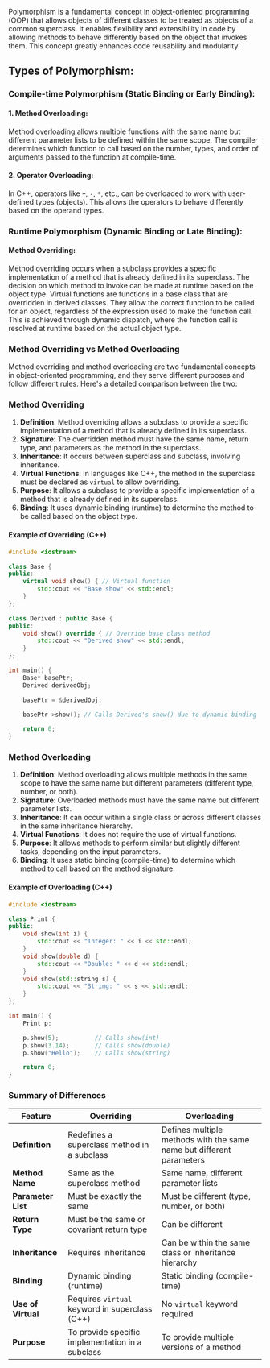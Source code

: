 Polymorphism is a fundamental concept in object-oriented programming (OOP) that allows objects of different classes to be treated as objects of a common superclass. It enables flexibility and extensibility in code by allowing methods to behave differently based on the object that invokes them. This concept greatly enhances code reusability and modularity.

## Types of Polymorphism:

### Compile-time Polymorphism (Static Binding or Early Binding):

#### 1. Method Overloading:

Method overloading allows multiple functions with the same name but different parameter lists to be defined within the same scope. The compiler determines which function to call based on the number, types, and order of arguments passed to the function at compile-time.

#### 2. Operator Overloading:

In C++, operators like `+`, `-`, `*`, etc., can be overloaded to work with user-defined types (objects). This allows the operators to behave differently based on the operand types.

### Runtime Polymorphism (Dynamic Binding or Late Binding):

#### Method Overriding:

Method overriding occurs when a subclass provides a specific implementation of a method that is already defined in its superclass. The decision on which method to invoke can be made at runtime based on the object type. Virtual functions are functions in a base class that are overridden in derived classes. They allow the correct function to be called for an object, regardless of the expression used to make the function call. This is achieved through dynamic dispatch, where the function call is resolved at runtime based on the actual object type.

### Method Overriding vs Method Overloading

Method overriding and method overloading are two fundamental concepts in object-oriented programming, and they serve different purposes and follow different rules. Here's a detailed comparison between the two:

### Method Overriding

1. **Definition**: Method overriding allows a subclass to provide a specific implementation of a method that is already defined in its superclass.
2. **Signature**: The overridden method must have the same name, return type, and parameters as the method in the superclass.
3. **Inheritance**: It occurs between superclass and subclass, involving inheritance.
4. **Virtual Functions**: In languages like C++, the method in the superclass must be declared as `virtual` to allow overriding.
5. **Purpose**: It allows a subclass to provide a specific implementation of a method that is already defined in its superclass.
6. **Binding**: It uses dynamic binding (runtime) to determine the method to be called based on the object type.

#### Example of Overriding (C++)

```cpp
#include <iostream>

class Base {
public:
    virtual void show() { // Virtual function
        std::cout << "Base show" << std::endl;
    }
};

class Derived : public Base {
public:
    void show() override { // Override base class method
        std::cout << "Derived show" << std::endl;
    }
};

int main() {
    Base* basePtr;
    Derived derivedObj;

    basePtr = &derivedObj;

    basePtr->show(); // Calls Derived's show() due to dynamic binding

    return 0;
}
```

### Method Overloading

1. **Definition**: Method overloading allows multiple methods in the same scope to have the same name but different parameters (different type, number, or both).
2. **Signature**: Overloaded methods must have the same name but different parameter lists.
3. **Inheritance**: It can occur within a single class or across different classes in the same inheritance hierarchy.
4. **Virtual Functions**: It does not require the use of virtual functions.
5. **Purpose**: It allows methods to perform similar but slightly different tasks, depending on the input parameters.
6. **Binding**: It uses static binding (compile-time) to determine which method to call based on the method signature.

#### Example of Overloading (C++)

```cpp
#include <iostream>

class Print {
public:
    void show(int i) {
        std::cout << "Integer: " << i << std::endl;
    }
    void show(double d) {
        std::cout << "Double: " << d << std::endl;
    }
    void show(std::string s) {
        std::cout << "String: " << s << std::endl;
    }
};

int main() {
    Print p;

    p.show(5);          // Calls show(int)
    p.show(3.14);       // Calls show(double)
    p.show("Hello");    // Calls show(string)

    return 0;
}
```

### Summary of Differences

| Feature            | Overriding                                       | Overloading                                                          |
| ------------------ | ------------------------------------------------ | -------------------------------------------------------------------- |
| **Definition**     | Redefines a superclass method in a subclass      | Defines multiple methods with the same name but different parameters |
| **Method Name**    | Same as the superclass method                    | Same name, different parameter lists                                 |
| **Parameter List** | Must be exactly the same                         | Must be different (type, number, or both)                            |
| **Return Type**    | Must be the same or covariant return type        | Can be different                                                     |
| **Inheritance**    | Requires inheritance                             | Can be within the same class or inheritance hierarchy                |
| **Binding**        | Dynamic binding (runtime)                        | Static binding (compile-time)                                        |
| **Use of Virtual** | Requires `virtual` keyword in superclass (C++)   | No `virtual` keyword required                                        |
| **Purpose**        | To provide specific implementation in a subclass | To provide multiple versions of a method                             |

